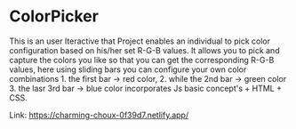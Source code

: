# ColorPicker
This is an user Iteractive that Project enables an individual to pick color configuration based on his/her set R-G-B values.
It allows you to pick and capture the colors you like so that 
you can get the corresponding R-G-B values, here using sliding bars you can configure your own color combinations 
      1. the first bar -> red color,
      2. while the 2nd bar -> green color
      3. the lasr 3rd bar -> blue color
incorporates Js basic concept's + HTML + CSS.

Link: https://charming-choux-0f39d7.netlify.app/

